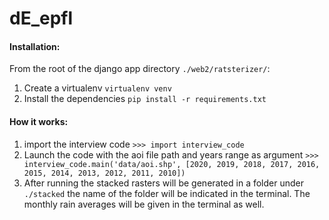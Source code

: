 # dE_epfl

#### Installation:

From the root of the django app directory `./web2/ratsterizer/`:

1. Create a virtualenv `virtualenv venv`
2. Install the dependencies `pip install -r requirements.txt`

#### How it works:

1. import the interview code `>>> import interview_code`
2. Launch the code with the aoi file path and years range as argument `>>> interview_code.main('data/aoi.shp', [2020, 2019, 2018, 2017, 2016, 2015, 2014, 2013, 2012, 2011, 2010])`
3. After running the stacked rasters will be generated in a folder under `./stacked` the name of the folder will be indicated in the terminal. The monthly rain averages will be given in the terminal as well.
